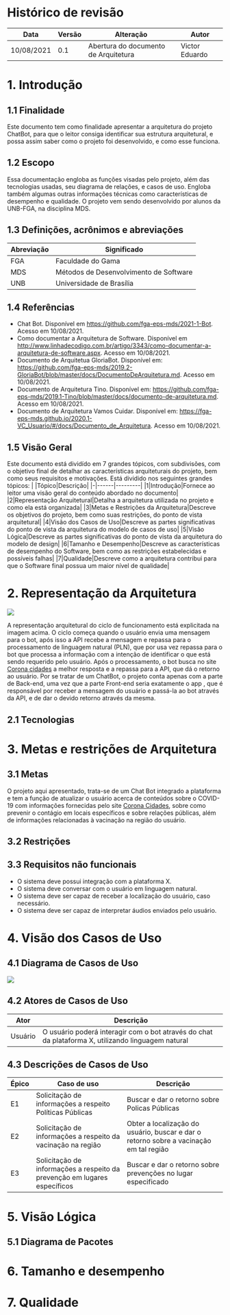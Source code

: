 # Histórico de revisão
  |Data|Versão|Alteração|Autor|  
  |----|------|---------|-----|  
  |10/08/2021|0.1|Abertura do documento de Arquitetura|Victor Eduardo|  

# 1. Introdução
## 1.1 Finalidade
Este documento tem como finalidade apresentar a arquitetura do projeto ChatBot, para que o leitor consiga identificar sua estrutura arquitetural, e possa assim saber como o projeto foi desenvolvido, e como esse funciona.

## 1.2 Escopo
Essa documentação engloba as funções visadas pelo projeto, além das tecnologias usadas, seu diagrama de relações, e casos de uso. Engloba também algumas outras informações técnicas como características de desempenho e qualidade. O projeto vem sendo desenvolvido por alunos da UNB-FGA, na disciplina MDS. 

## 1.3 Definições, acrônimos e abreviações
|Abreviação|Significado|
|----------|-----------|
|FGA|Faculdade do Gama|
|MDS|Métodos de Desenvolvimento de Software|
|UNB|Universidade de Brasília|

## 1.4 Referências
- Chat Bot. Disponível em https://github.com/fga-eps-mds/2021-1-Bot. Acesso em 10/08/2021.
- Como documentar a Arquitetura de Software. Disponível em http://www.linhadecodigo.com.br/artigo/3343/como-documentar-a-arquitetura-de-software.aspx. Acesso em 10/08/2021.
- Documento de Arquitetua GloriaBot. Disponível em: https://github.com/fga-eps-mds/2019.2-GloriaBot/blob/master/docs/DocumentoDeArquitetura.md. Acesso em 10/08/2021.
- Documento de Arquitetura Tino. Disponível em: https://github.com/fga-eps-mds/2019.1-Tino/blob/master/docs/documento-de-arquitetura.md. Acesso em 10/08/2021.
- Documento de Arquitetura Vamos Cuidar. Disponível em: https://fga-eps-mds.github.io/2020.1-VC_Usuario/#/docs/Documento_de_Arquitetura. Acesso em 10/08/2021.

## 1.5 Visão Geral
Este documento está dividído em 7 grandes tópicos, com subdivisões, com o objetivo final de detalhar as características arquiteturais do projeto, bem como seus requisitos e motivações. Está dividido nos seguintes grandes tópicos:
| |Tópico|Descrição|
|-|------|---------|
|1|Introdução|Fornece ao leitor uma visão geral do conteúdo abordado no documento|
|2|Representação Arquitetural|Detalha a arquitetura utilizada no projeto e como ela está organizada|
|3|Metas e Restrições da Arquitetura|Descreve os objetivos do projeto, bem como suas restrições, do ponto de vista arquitetural|
|4|Visão dos Casos de Uso|Descreve as partes significativas do ponto de vista da arquitetura do modelo de casos de uso|
|5|Visão Lógica|Descreve as partes significativas do ponto de vista da arquitetura do modelo de design|
|6|Tamanho e Desempenho|Descreve as características de desempenho do Software, bem como as restrições estabelecidas e possíveis falhas|
|7|Qualidade|Descreve como a arquitetura contribui para que o Software final possua um maior nível de qualidade|

# 2. Representação da Arquitetura
![](https://user-images.githubusercontent.com/78758172/128817158-2ee48ebb-80ea-4d92-96dd-85ff6f600149.png)

A representação arquitetural do ciclo de funcionamento está explicitada na imagem acima. O ciclo começa quando o usuário envia uma mensagem para o bot, após isso a API recebe a mensagem e repassa para o processamento de linguagem natural (PLN), que por usa vez repassa para o bot que processa a informação com a intenção de identificar o que está sendo requerido pelo usuário. Após o processamento, o bot busca no site [Corona cidades](https://coronacidades.org/) a melhor resposta e a repassa para a API, que dá o retorno ao usuário.
Por se tratar de um ChatBot, o projeto conta apenas com a parte de Back-end, uma vez que a parte Front-end seria exatamente o app <Plataforma a ser utilizada>, que é responsável por receber a mensagem do usuário e passá-la ao bot através da API, e de dar o devido retorno através da mesma.

## 2.1 Tecnologias

# 3. Metas e restrições de Arquitetura 
## 3.1 Metas
O projeto aqui apresentado, trata-se de um Chat Bot integrado a plataforma <plataforma> e tem a função de atualizar o usuário acerca de conteúdos sobre o COVID-19 com informações fornecidas pelo site [Corona Cidades](coronacidades.org), sobre como prevenir o contágio em locais específicos e sobre relações públicas, além de informações relacionadas à vacinação na região do usuário.

## 3.2 Restrições

## 3.3 Requisitos não funcionais
- O sistema deve possui integração com a plataforma X.
- O sistema deve conversar com o usuário em linguagem natural.
- O sistema deve ser capaz de receber a localização do usuário, caso necessário.
- O sistema deve ser capaz de interpretar áudios enviados pelo usuário.

# 4. Visão dos Casos de Uso
  
## 4.1 Diagrama de Casos de Uso
![](https://user-images.githubusercontent.com/78758172/128819731-a98ac913-94b5-4764-b76e-11a85ae1f8ad.png)
## 4.2 Atores de Casos de Uso
|Ator|Descrição|
|----|---------|
|Usuário|O usuário poderá interagir com o bot através do chat da plataforma X, utilizando linguagem natural|

## 4.3 Descrições de Casos de Uso
|Épico|Caso de uso|Descrição|
|-----|-----------|---------|
|E1|Solicitação de informações a respeito Políticas Públicas|Buscar e dar o retorno sobre Policas Públicas|
|E2|Solicitação de informações a respeito da vacinação na região|Obter a localização do usuário, buscar e dar o retorno sobre a vacinação em tal região|
|E3|Solicitação de informações a respeito da prevenção em lugares específicos|Buscar e dar o retorno sobre prevenções no lugar especificado|
# 5. Visão Lógica
## 5.1 Diagrama de Pacotes

# 6. Tamanho e desempenho

# 7. Qualidade
  
